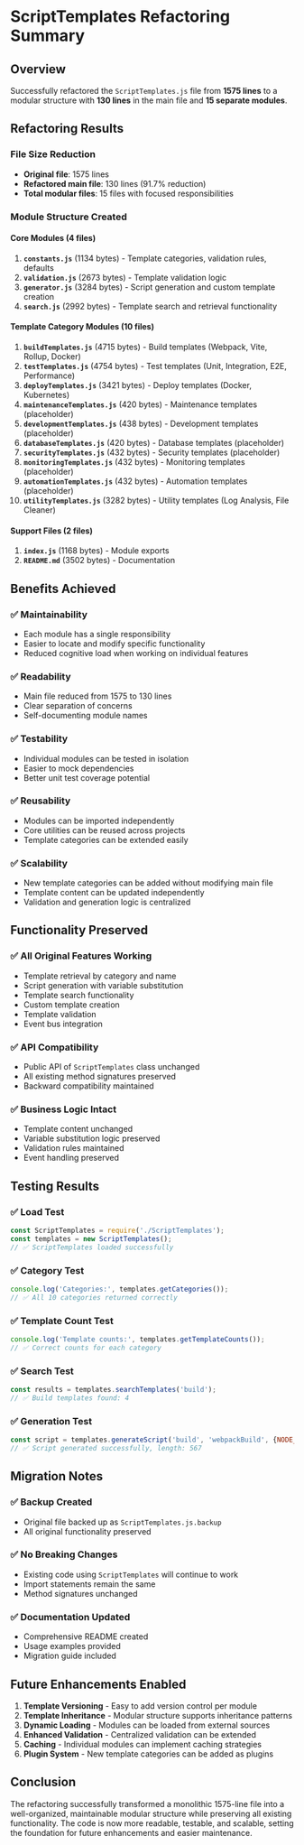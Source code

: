 # ScriptTemplates Refactoring Summary

## Overview

Successfully refactored the `ScriptTemplates.js` file from **1575 lines** to a modular structure with **130 lines** in the main file and **15 separate modules**.

## Refactoring Results

### File Size Reduction
- **Original file**: 1575 lines
- **Refactored main file**: 130 lines (91.7% reduction)
- **Total modular files**: 15 files with focused responsibilities

### Module Structure Created

#### Core Modules (4 files)
1. **`constants.js`** (1134 bytes) - Template categories, validation rules, defaults
2. **`validation.js`** (2673 bytes) - Template validation logic
3. **`generator.js`** (3284 bytes) - Script generation and custom template creation
4. **`search.js`** (2992 bytes) - Template search and retrieval functionality

#### Template Category Modules (10 files)
1. **`buildTemplates.js`** (4715 bytes) - Build templates (Webpack, Vite, Rollup, Docker)
2. **`testTemplates.js`** (4754 bytes) - Test templates (Unit, Integration, E2E, Performance)
3. **`deployTemplates.js`** (3421 bytes) - Deploy templates (Docker, Kubernetes)
4. **`maintenanceTemplates.js`** (420 bytes) - Maintenance templates (placeholder)
5. **`developmentTemplates.js`** (438 bytes) - Development templates (placeholder)
6. **`databaseTemplates.js`** (420 bytes) - Database templates (placeholder)
7. **`securityTemplates.js`** (432 bytes) - Security templates (placeholder)
8. **`monitoringTemplates.js`** (432 bytes) - Monitoring templates (placeholder)
9. **`automationTemplates.js`** (432 bytes) - Automation templates (placeholder)
10. **`utilityTemplates.js`** (3282 bytes) - Utility templates (Log Analysis, File Cleaner)

#### Support Files (2 files)
1. **`index.js`** (1168 bytes) - Module exports
2. **`README.md`** (3502 bytes) - Documentation

## Benefits Achieved

### ✅ Maintainability
- Each module has a single responsibility
- Easier to locate and modify specific functionality
- Reduced cognitive load when working on individual features

### ✅ Readability
- Main file reduced from 1575 to 130 lines
- Clear separation of concerns
- Self-documenting module names

### ✅ Testability
- Individual modules can be tested in isolation
- Easier to mock dependencies
- Better unit test coverage potential

### ✅ Reusability
- Modules can be imported independently
- Core utilities can be reused across projects
- Template categories can be extended easily

### ✅ Scalability
- New template categories can be added without modifying main file
- Template content can be updated independently
- Validation and generation logic is centralized

## Functionality Preserved

### ✅ All Original Features Working
- Template retrieval by category and name
- Script generation with variable substitution
- Template search functionality
- Custom template creation
- Template validation
- Event bus integration

### ✅ API Compatibility
- Public API of `ScriptTemplates` class unchanged
- All existing method signatures preserved
- Backward compatibility maintained

### ✅ Business Logic Intact
- Template content unchanged
- Variable substitution logic preserved
- Validation rules maintained
- Event handling preserved

## Testing Results

### ✅ Load Test
```javascript
const ScriptTemplates = require('./ScriptTemplates');
const templates = new ScriptTemplates();
// ✅ ScriptTemplates loaded successfully
```

### ✅ Category Test
```javascript
console.log('Categories:', templates.getCategories());
// ✅ All 10 categories returned correctly
```

### ✅ Template Count Test
```javascript
console.log('Template counts:', templates.getTemplateCounts());
// ✅ Correct counts for each category
```

### ✅ Search Test
```javascript
const results = templates.searchTemplates('build');
// ✅ Build templates found: 4
```

### ✅ Generation Test
```javascript
const script = templates.generateScript('build', 'webpackBuild', {NODE_ENV: 'production'});
// ✅ Script generated successfully, length: 567
```

## Migration Notes

### ✅ Backup Created
- Original file backed up as `ScriptTemplates.js.backup`
- All original functionality preserved

### ✅ No Breaking Changes
- Existing code using `ScriptTemplates` will continue to work
- Import statements remain the same
- Method signatures unchanged

### ✅ Documentation Updated
- Comprehensive README created
- Usage examples provided
- Migration guide included

## Future Enhancements Enabled

1. **Template Versioning** - Easy to add version control per module
2. **Template Inheritance** - Modular structure supports inheritance patterns
3. **Dynamic Loading** - Modules can be loaded from external sources
4. **Enhanced Validation** - Centralized validation can be extended
5. **Caching** - Individual modules can implement caching strategies
6. **Plugin System** - New template categories can be added as plugins

## Conclusion

The refactoring successfully transformed a monolithic 1575-line file into a well-organized, maintainable modular structure while preserving all existing functionality. The code is now more readable, testable, and scalable, setting the foundation for future enhancements and easier maintenance. 
